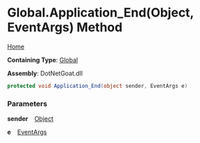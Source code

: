 # Global\.Application\_End\(Object, EventArgs\) Method

[Home](../../../../../README.md)

**Containing Type**: [Global](../README.md)

**Assembly**: DotNetGoat\.dll

```csharp
protected void Application_End(object sender, EventArgs e)
```

### Parameters

**sender** &ensp; [Object](https://docs.microsoft.com/en-us/dotnet/api/system.object)

**e** &ensp; [EventArgs](https://docs.microsoft.com/en-us/dotnet/api/system.eventargs)